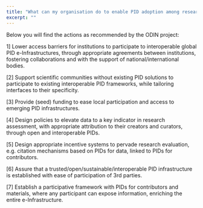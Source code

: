 ```yaml
---
title: "What can my organisation do to enable PID adoption among researchers?"
excerpt: ""
---
```

Below you will find the actions as recommended by the ODIN project:

1] Lower access barriers for institutions to participate to interoperable global PID e-Infrastructures, through appropriate agreements between institutions, fostering collaborations and with the support of national/international bodies.
 
[2] Support scientific communities without existing PID solutions to participate to existing interoperable PID frameworks, while tailoring interfaces to their specificity.  

[3] Provide (seed) funding to ease local participation and access to emerging PID infrastructures. 
 
[4] Design policies to elevate data to a key indicator in research assessment, with appropriate attribution to their creators and curators, through open and interoperable PIDs.  

[5] Design appropriate incentive systems to pervade research evaluation, e.g. citation mechanisms based on PIDs for data, linked to PIDs for contributors.  

[6] Assure that a trusted/open/sustainable/interoperable PID infrastructure is established with ease of participation of 3rd parties.  

[7] Establish a participative framework with PIDs for contributors and materials, where any participant can expose information, enriching the entire e-Infrastructure.